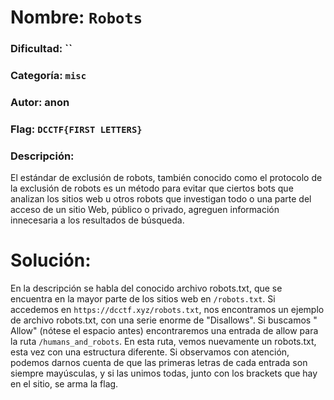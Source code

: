# Nombre: `Robots`
### Dificultad: ``
### Categoría: `misc`
### Autor: anon
### Flag: `DCCTF{FIRST LETTERS}`

### Descripción:
El estándar de exclusión de robots, también conocido como el protocolo de la exclusión de robots es un método para evitar que ciertos bots que analizan los sitios web u otros robots que investigan todo o una parte del acceso de un sitio Web, público o privado, agreguen información innecesaria a los resultados de búsqueda.

# Solución:
En la descripción se habla del conocido archivo robots.txt, que se encuentra en la mayor parte de los sitios web en `/robots.txt`. Si accedemos en `https://dcctf.xyz/robots.txt`, nos encontramos un ejemplo de archivo robots.txt, con una serie enorme de "Disallows". Si buscamos " Allow" (nótese el espacio antes) encontraremos una entrada de allow para la ruta `/humans_and_robots`. En esta ruta, vemos nuevamente un robots.txt, esta vez con una estructura diferente. Si observamos con atención, podemos darnos cuenta de que las primeras letras de cada entrada son siempre mayúsculas, y si las unimos todas, junto con los brackets que hay en el sitio, se arma la flag.
